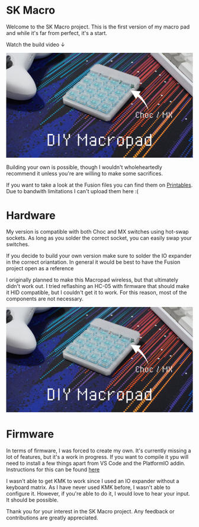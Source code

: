 # SK Macro

Welcome to the SK Macro project. This is the first version of my macro pad and while it's far from perfect, it's a start.

Watch the build video ↓

[<img src="/img/Thumbnail%20-%202.jpg">](https://www.youtube.com/watch?v=0lB-7FOjO98)

Building your own is possible, though I wouldn't wholeheartedly recommend it unless you're are willing to make some sacrifices.

If you want to take a look at the Fusion files you can find them on [Printables](https://www.printables.com/model/741922). Due to bandwith limitations I can't upload them here :(

# Hardware

My version is compatible with both Choc and MX switches using hot-swap sockets. As long as you solder the correct socket, you can easily swap your switches.

If you decide to build your own version make sure to solder the IO expander in the correct oriantation. In general it would be best to have the Fusion project open as a reference

I originally planned to make this Macropad wireless, but that ultimately didn't work out. I tried reflashing an HC-05 with firmware that should make it HID compatible, but I couldn't get it to work. For this reason, most of the components are not necessary.

<img src="/img/Thumbnail%20-%202.jpg">

# Firmware

In terms of firmware, I was forced to create my own. It's currently missing a lot of features, but it's a work in progress. If you want to compile it ypu will need to install a few things apart from VS Code and the PlatformIO addin. Instructions for this can be found [here](https://arduino-pico.readthedocs.io/en/latest/platformio.html)

I wasn't able to get KMK to work since I used an IO expander without a keyboard matrix. As I have never used KMK before, I wasn't able to configure it. However, if you're able to do it, I would love to hear your input. It should be possible.

Thank you for your interest in the SK Macro project. Any feedback or contributions are greatly appreciated.
